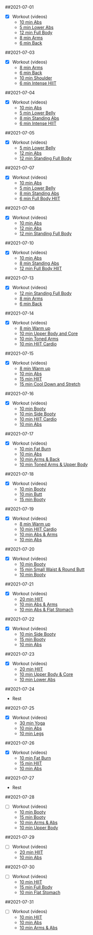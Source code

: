 ##2021-07-01
- [X] Workout (videos)  
  - [10 min Abs](https://www.youtube.com/watch?v=jxTbn63X3c4)
  - [5 min Lower Abs](https://youtu.be/kcQKWYc4xo4)
  - [12 min Full Body](https://www.youtube.com/watch?v=NEtnusXwjFU)
  - [8 min Arms](https://www.youtube.com/watch?v=8qDDtm6BOfw)
  - [6 min Back](https://www.youtube.com/watch?v=1V-dsMj0HfA)
  
##2021-07-03
- [X] Workout (videos)  
  - [8 min Arms](https://www.youtube.com/watch?v=8qDDtm6BOfw)
  - [6 min Back](https://www.youtube.com/watch?v=1V-dsMj0HfA)
  - [10 min Shoulder](https://www.youtube.com/watch?v=G_2mQDfiT_c)
  - [6 min Intense HIIT](https://www.youtube.com/watch?v=iQG190pVo38)
  
##2021-07-04
- [X] Workout (videos)  
  - [10 min Abs](https://www.youtube.com/watch?v=jxTbn63X3c4)
  - [5 min Lower Belly](https://www.youtube.com/watch?v=kcQKWYc4xo4)
  - [8 min Standing Abs](https://www.youtube.com/watch?v=2TOq2vJhOZU)
  - [6 min Intense HIIT](https://www.youtube.com/watch?v=iQG190pVo38)
  
##2021-07-05
- [X] Workout (videos)  
  - [5 min Lower Belly](https://www.youtube.com/watch?v=kcQKWYc4xo4)
  - [12 min Abs](https://www.youtube.com/watch?v=X6NGNt57VbI)
  - [12 min Standing Full Body](https://youtu.be/NEtnusXwjFU)

##2021-07-07
- [X] Workout (videos)
  - [10 min Abs](https://youtu.be/jxTbn63X3c4)
  - [5 min Lower Belly](https://www.youtube.com/watch?v=kcQKWYc4xo4)
  - [8 min Standing Abs](https://www.youtube.com/watch?v=2TOq2vJhOZU)
  - [6 min Full Body HIIT](https://youtu.be/iQG190pVo38)
  
##2021-07-08
- [X] Workout (videos)
  - [10 min Abs](https://youtu.be/jxTbn63X3c4)
  - [12 min Abs](https://www.youtube.com/watch?v=X6NGNt57VbI)
  - [12 min Standing Full Body](https://youtu.be/NEtnusXwjFU)
  
##2021-07-10
- [X] Workout (videos)
  - [10 min Abs](https://youtu.be/jxTbn63X3c4)
  - [8 min Standing Abs](https://www.youtube.com/watch?v=2TOq2vJhOZU)
  - [12 min Full Body HIIT](https://youtu.be/iQG190pVo38)
  
##2021-07-13
- [X] Workout (videos)
  - [12 min Standing Full Body](https://youtu.be/NEtnusXwjFU)
  - [8 min Arms](https://www.youtube.com/watch?v=8qDDtm6BOfw)
  - [6 min Back](https://www.youtube.com/watch?v=1V-dsMj0HfA)
  
##2021-07-14
- [X] Workout (videos)
  - [8 min Warm up](https://www.youtube.com/watch?v=j6C-6F6dr-4)
  - [10 min Upper Body and Core](https://youtu.be/yXYm31idmXE)
  - [10 min Toned Arms](https://youtu.be/iN-AEOs9rzc)
  - [10 min HIIT Cardio](https://www.youtube.com/watch?v=sJZ3tIcsm0Q)

##2021-07-15
- [X] Workout (videos)    
  - [8 min Warm up](https://www.youtube.com/watch?v=j6C-6F6dr-4)
  - [10 min Abs](https://www.youtube.com/watch?v=XxZlND8PS9s)
  - [15 min HIIT](https://www.youtube.com/watch?v=CPI_Ve7vsHs)
  - [15 min Cool Down and Stretch](https://youtu.be/iapsX8jB7k8)

##2021-07-16
- [X] Workout (videos)   
  - [10 min Booty](https://youtu.be/pNQzp888X0s)
  - [10 min Side Booty](https://www.youtube.com/watch?v=BCZjD3TBVJI&feature=youtu.be)
  - [10 min HIIT Cardio](https://www.youtube.com/watch?v=sJZ3tIcsm0Q)
  - [10 min Abs](https://www.youtube.com/watch?v=XxZlND8PS9s)
  
##2021-07-17
- [X] Workout (videos) 
  - [10 min Fat Burn](https://youtu.be/fUJjsUn9bCo)
  - [10 min Abs](https://www.youtube.com/watch?v=XxZlND8PS9s)
  - [10 min Arms & Back](https://www.youtube.com/watch?v=7T4Vy_ufszk)
  - [10 min Toned Arms & Upper Body](https://www.youtube.com/watch?v=iN-AEOs9rzc)

##2021-07-18
- [X] Workout (videos) 
  - [10 min Booty](https://youtu.be/pNQzp888X0s)
  - [10 min Butt](https://www.youtube.com/watch?v=D_IfSPyTwRE)
  - [15 min Booty](https://www.youtube.com/watch?v=tC2PuvibB7w)
  
##2021-07-19
- [X] Workout (videos) 
  - [8 min Warm up](https://www.youtube.com/watch?v=j6C-6F6dr-4)
  - [10 min HIIT Cardio](https://www.youtube.com/watch?v=sJZ3tIcsm0Q)
  - [10 min Abs & Arms](https://youtu.be/P3HKHN2M72M)
  - [10 min Abs](https://www.youtube.com/watch?v=XxZlND8PS9s)

##2021-07-20
- [X] Workout (videos)   
  - [10 min Booty](https://youtu.be/pNQzp888X0s)
  - [15 min Small Waist & Round Butt](https://www.youtube.com/watch?v=9g29dCXHOSI)
  - [10 min Booty](https://youtu.be/pNQzp888X0s)

##2021-07-21
- [X] Workout (videos)    
  - [20 min HIIT](https://youtu.be/sRAccZlMzT8)
  - [10 min Abs & Arms](https://youtu.be/P3HKHN2M72M)
  - [10 min Abs & Flat Stomach](https://www.youtube.com/watch?v=fWdbo0i8v9g)
  
##2021-07-22
- [X] Workout (videos)  
  - [10 min Side Booty](https://www.youtube.com/watch?v=BCZjD3TBVJI&feature=youtu.be)
  - [15 min Booty](https://www.youtube.com/watch?v=tC2PuvibB7w)
  - [10 min Abs](https://www.youtube.com/watch?v=XxZlND8PS9s)
  
##2021-07-23
- [X] Workout (videos)  
  - [20 min HIIT](https://youtu.be/sRAccZlMzT8)
  - [10 min Upper Body & Core](https://youtu.be/yXYm31idmXE)
  - [10 min Lower Abs](https://www.youtube.com/watch?v=K34wxKQT9pY)
  
##2021-07-24
- Rest


##2021-07-25
- [X] Workout (videos) 
  - [30 min Yoga](https://www.youtube.com/watch?v=kKXWMA0v010)
  - [10 min Abs](https://www.youtube.com/watch?v=X13iqiXRG4k)
  - [10 min Legs](https://www.youtube.com/watch?v=EUruBzhv7Kk)


##2021-07-26
- [X] Workout (videos) 
  - [10 min Fat Burn](https://youtu.be/fUJjsUn9bCo)
  - [15 min HIIT](https://youtu.be/9rQ5wxssQss)
  - [10 min Abs](https://youtu.be/AvWVYgzH_f4)
  
##2021-07-27
- Rest

##2021-07-28
- [ ] Workout (videos) 
  - [10 min Booty](https://youtu.be/pNQzp888X0s)
  - [15 min Booty](https://youtu.be/hpoj6MA_KVE)
  - [10 min Arms & Abs](https://youtu.be/P3HKHN2M72M)
  - [10 min Upper Body](https://youtu.be/iN-AEOs9rzc)
  
##2021-07-29
- [ ] Workout (videos)   
  - [20 min HIIT](https://youtu.be/sRAccZlMzT8)
  - [10 min Abs](https://youtu.be/XxZlND8PS9s)
  
##2021-07-30
- [ ] Workout (videos)  
  - [10 min HIIT](https://youtu.be/j5SHMJ6mUoA)
  - [15 min Full Body](https://youtu.be/CPI_Ve7vsHs)
  - [10 min Flat Stomach](https://youtu.be/fWdbo0i8v9g)
  
##2021-07-31
- [ ] Workout (videos)  
  - [10 min HIIT](https://youtu.be/sJZ3tIcsm0Q)
  - [10 min Abs](https://youtu.be/XxZlND8PS9s)
  - [10 min Arms & Abs](https://youtu.be/P3HKHN2M72M)
  

  
  
